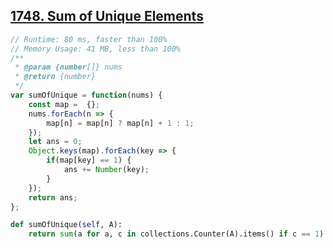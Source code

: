 ## [1748. Sum of Unique Elements](https://leetcode.com/problems/sum-of-unique-elements/)
```javascript
// Runtime: 80 ms, faster than 100%
// Memory Usage: 41 MB, less than 100%
/**
 * @param {number[]} nums
 * @return {number}
 */
var sumOfUnique = function(nums) {
    const map =  {};
    nums.forEach(n => {
        map[n] = map[n] ? map[n] + 1 : 1;
    });
    let ans = 0;
    Object.keys(map).forEach(key => {
        if(map[key] == 1) {
            ans += Number(key);
        }
    });
    return ans;
};
```

```python
def sumOfUnique(self, A):
    return sum(a for a, c in collections.Counter(A).items() if c == 1)
```

